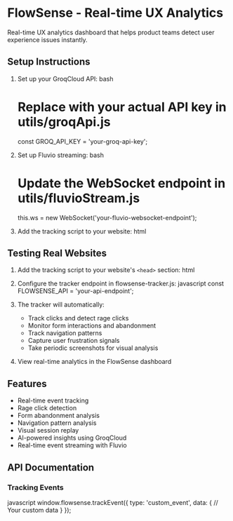 # FlowSense - Real-time UX Analytics
Real-time UX analytics dashboard that helps product teams detect user experience issues instantly.

## Setup Instructions

1. Set up your GroqCloud API:
   bash
   # Replace with your actual API key in utils/groqApi.js
   const GROQ_API_KEY = 'your-groq-api-key';
   

2. Set up Fluvio streaming:
   bash
   # Update the WebSocket endpoint in utils/fluvioStream.js
   this.ws = new WebSocket('your-fluvio-websocket-endpoint');
   

3. Add the tracking script to your website:
   html
   <script src="path-to/flowsense-tracker.js"></script>
   

## Testing Real Websites

1. Add the tracking script to your website's `<head>` section:
   html
   <script src="https://your-cdn/flowsense-tracker.js"></script>
   

2. Configure the tracker endpoint in flowsense-tracker.js:
   javascript
   const FLOWSENSE_API = 'your-api-endpoint';
   

3. The tracker will automatically:
   - Track clicks and detect rage clicks
   - Monitor form interactions and abandonment
   - Track navigation patterns
   - Capture user frustration signals
   - Take periodic screenshots for visual analysis

4. View real-time analytics in the FlowSense dashboard

## Features

- Real-time event tracking
- Rage click detection
- Form abandonment analysis
- Navigation pattern analysis
- Visual session replay
- AI-powered insights using GroqCloud
- Real-time event streaming with Fluvio

## API Documentation

### Tracking Events
javascript
window.flowsense.trackEvent({
    type: 'custom_event',
    data: {
        // Your custom data
    }
});
